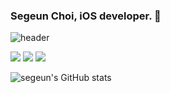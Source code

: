 ### Segeun Choi, iOS developer. 👋 

![header](https://capsule-render.vercel.app/api?type=Rect&color=auto&height=200&section=header&text=%20%20%20Segeun%20%20&fontSize=50&animation=twinkling&Text-color=blue)

<img src="https://img.shields.io/badge/Apple-000000?style=flat-square&logo=Apple&logoColor=white%22/%3E"/> <img src="https://img.shields.io/badge/Xcode-147EFB?style=flat-square&logo=Xcode&logoColor=white%22/%3E"/>
<img src="https://img.shields.io/badge/Swift-F05138?style=flat-square&logo=swift&logoColor=white%22/%3E"/>


![segeun's GitHub stats](https://github-readme-stats.vercel.app/api?username=segeun&show_icons=true&theme=holi)

<!--
**segeun/segeun** is a ✨ _special_ ✨ repository because its `README.md` (this file) appears on your GitHub profile.

Here are some ideas to get you started:

- 🔭 I’m currently working on ...
- 🌱 I’m currently learning ...
- 👯 I’m looking to collaborate on ...
- 🤔 I’m looking for help with ...
- 💬 Ask me about ...
- 📫 How to reach me: ...
- 😄 Pronouns: ...
- ⚡ Fun fact: ...
-->
